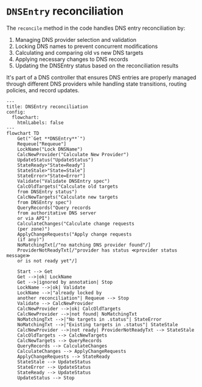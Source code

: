 # `DNSEntry` reconciliation

The `reconcile` method in the code handles DNS entry reconciliation by:
1. Managing DNS provider selection and validation
2. Locking DNS names to prevent concurrent modifications
3. Calculating and comparing old vs new DNS targets
4. Applying necessary changes to DNS records
5. Updating the DNSEntry status based on the reconciliation results

It's part of a DNS controller that ensures DNS entries are properly managed through different DNS providers while handling state transitions, routing policies, and record updates.

```mermaid
---
title: DNSEntry reconciliation
config:
  flowchart:
    htmlLabels: false
---
flowchart TD
    Get("`Get **DNSEntry**`")
    Requeue["Requeue"]
    LockName("Lock DNSName")
    CalcNewProvider("Calculate New Provider")
    UpdateStatus("UpdateStatus")
    StateReady>"State=Ready"]
    StateStale>"State=Stale"]
    StateError>"State=Error"]
    Validate("Validate DNSEntry spec")
    CalcOldTargets("Calculate old targets
    from DNSEntry status")
    CalcNewTargets("Calculate new targets
    from DNSEntry spec")
    QueryRecords("Query records
    from authoritative DNS server
    or via API")
    CalculateChanges("Calculate change requests
    (per zone)")
    ApplyChangeRequests("Apply change requests
    (if any)")
    NoMatchingTxt[/"no matching DNS provider found"/]
    ProviderNotReadyTxt[/"provider has status ≪provider status message≫
    or is not ready yet"/]
    
    Start --> Get
    Get -->|ok| LockName
    Get -->|ignored by annotation| Stop
    LockName -->|ok| Validate
    LockName -->|"already locked by
    another reconciliation"| Requeue --> Stop
    Validate --> CalcNewProvider
    CalcNewProvider -->|ok| CalcOldTargets
    CalcNewProvider -->|not found| NoMatchingTxt
    NoMatchingTxt -->|"No targets in .status"| StateError
    NoMatchingTxt -->|"Existing targets in .status"| StateStale
    CalcNewProvider -->|not ready| ProviderNotReadyTxt --> StateStale
    CalcOldTargets --> CalcNewTargets
    CalcNewTargets --> QueryRecords
    QueryRecords --> CalculateChanges
    CalculateChanges --> ApplyChangeRequests
    ApplyChangeRequests --> StateReady
    StateStale --> UpdateStatus
    StateError --> UpdateStatus
    StateReady --> UpdateStatus
    UpdateStatus --> Stop
```
